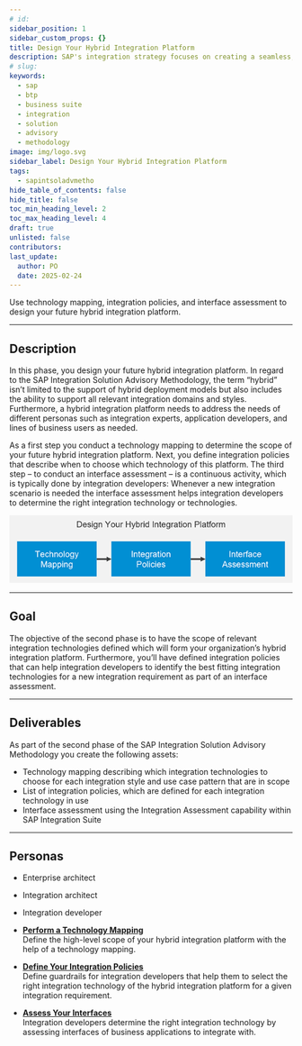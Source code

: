 ```yaml
---
# id: 
sidebar_position: 1
sidebar_custom_props: {}
title: Design Your Hybrid Integration Platform
description: SAP's integration strategy focuses on creating a seamless, intelligent suite of business applications by integrating end-to-end processes across SAP, partner, and third-party solutions, aiming to accelerate innovation and deliver significant business value. A key component of this strategy is the SAP Integration Solution Advisory Methodology, which provides a comprehensive framework for defining, documenting, and executing enterprise integration strategies, covering both technical and organizational aspects, and can be adapted to various integration technologies and organizational needs.
# slug: 
keywords:
  - sap
  - btp
  - business suite
  - integration
  - solution
  - advisory
  - methodology
image: img/logo.svg
sidebar_label: Design Your Hybrid Integration Platform
tags:
  - sapintsoladvmetho
hide_table_of_contents: false
hide_title: false
toc_min_heading_level: 2
toc_max_heading_level: 4
draft: true
unlisted: false
contributors:
last_update:
  author: PO
  date: 2025-02-24
---
```


<!-- loioe6f5a607e5e84c27829101544b693980 -->

Use technology mapping, integration policies, and interface assessment to design your future hybrid integration platform.

***

<a name="loioe6f5a607e5e84c27829101544b693980__section_hx4_ppn_rwb"/>

## Description

In this phase, you design your future hybrid integration platform. In regard to the SAP Integration Solution Advisory Methodology, the term “hybrid” isn’t limited to the support of hybrid deployment models but also includes the ability to support all relevant integration domains and styles. Furthermore, a hybrid integration platform needs to address the needs of different personas such as integration experts, application developers, and lines of business users as needed.

As a first step you conduct a technology mapping to determine the scope of your future hybrid integration platform. Next, you define integration policies that describe when to choose which technology of this platform. The third step – to conduct an interface assessment – is a continuous activity, which is typically done by integration developers: Whenever a new integration scenario is needed the interface assessment helps integration developers to determine the right integration technology or technologies.

![](images/loio29fe95ec4566403ca2b217d7e4c774a9_LowRes.png)

***

<a name="loioe6f5a607e5e84c27829101544b693980__section_ubz_5pn_rwb"/>

## Goal

The objective of the second phase is to have the scope of relevant integration technologies defined which will form your organization’s hybrid integration platform. Furthermore, you’ll have defined integration policies that can help integration developers to identify the best fitting integration technologies for a new integration requirement as part of an interface assessment.

***

<a name="loioe6f5a607e5e84c27829101544b693980__section_g2j_wpn_rwb"/>

## Deliverables

As part of the second phase of the SAP Integration Solution Advisory Methodology you create the following assets:

-   Technology mapping describing which integration technologies to choose for each integration style and use case pattern that are in scope
-   List of integration policies, which are defined for each integration technology in use
-   Interface assessment using the Integration Assessment capability within SAP Integration Suite

***

<a name="loioe6f5a607e5e84c27829101544b693980__section_stb_jyn_rwb"/>

## Personas

-   Enterprise architect
-   Integration architect
-   Integration developer

-   **[Perform a Technology Mapping](1-perform-a-technology-mapping.md "Define the high-level scope of your hybrid integration platform with the help of a
		technology mapping.")**  
Define the high-level scope of your hybrid integration platform with the help of a technology mapping.
-   **[Define Your Integration Policies](2-define-your-integration-policies.md "Define guardrails for integration developers that help them to select the right
		integration technology of the hybrid integration platform for a given integration
		requirement.")**  
Define guardrails for integration developers that help them to select the right integration technology of the hybrid integration platform for a given integration requirement.
-   **[Assess Your Interfaces](3-assess-your-interfaces.md "Integration developers determine the right integration technology by assessing
		interfaces of business applications to integrate with.")**  
Integration developers determine the right integration technology by assessing interfaces of business applications to integrate with.

